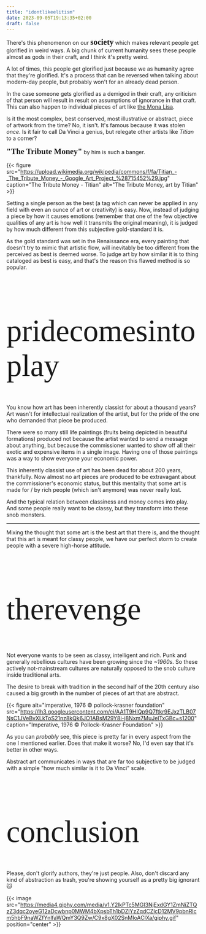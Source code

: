 ```yaml
---
title: "idontlikeelitism"
date: 2023-09-05T19:13:35+02:00
draft: false
---
```


There's this phenomenon on our <span class="society">society</span> which makes relevant people
get glorified in weird ways. A big chunk of current humanity sees these people almost as gods in their
craft, and I think it's pretty weird.

A lot of times, this people get glorified just because we as humanity agree that they're
glorified. It's a process that can be reversed when talking about modern-day
people, but probably won't for an already dead person.

In the case someone gets glorified as a demigod in their craft, any criticism of that person will
result in result on assumptions of ignorance in that craft. This can also happen to individual pieces of art like [the Mona Lisa](https://g.co/arts/vSMo5iC3VyutyeTF9).

Is it the most complex, best conserved, most illustrative or abstract, piece of artwork from the time? No, it isn't. It's famous because it was stolen *once*. Is it fair to call Da Vinci a genius, but relegate other artists like *Titian* to a corner?

<span class="society">"The Tribute Money"</span> by him is such a banger.

{{< figure src="https://upload.wikimedia.org/wikipedia/commons/f/fa/Titian_-_The_Tribute_Money_-_Google_Art_Project_%28715452%29.jpg" caption="The Tribute Money - Titian" alt="The Tribute Money, art by Titian" >}}

Setting a single person as the best (a tag which can never be applied in any field with even an
ounce of art or creativity) is easy. Now, instead of judging a piece by how it causes emotions
(remember that one of the few objective qualities
of any art is how well it transmits the original meaning), it is judged by how much different from this subjective gold-standard it is.

As the gold standard was set in the Renaissance era, every painting that doesn't try to mimic
that artistic flow, will inevitably be too different from the perceived as best is deemed worse.
To judge art by how similar it is to thing cataloged as best is easy, and that's the reason this flawed
method is so popular.

# pridecomesintoplay

You know how art has been inherently classist for about a thousand years? Art wasn't for intellectual realization of the artist, but for the pride of the one who demanded that piece be produced.

There were so many still life paintings (fruits being depicted in beautiful formations) produced
not because the artist wanted to send a message about anything, but because the commissioner wanted to show off all their exotic and expensive items in a single image. Having one of those paintings was a way to show everyone your economic power.

This inherently classist use of art has been dead for about 200 years,
thankfully. Now almost no art pieces are produced to be extravagant about the
commissioner's economic status, but this mentality that some art is made
for / by rich people (which isn't anymore) was never really lost.

And the typical relation between classiness and money comes into play. And some
people really want to be classy, but they transform into these snob monsters.

---

Mixing the thought that some art is the best art that there is, and the thought
that this art is meant for classy people, we have our perfect storm to create
people with a severe high-horse attitude.

## therevenge

Not everyone wants to be seen as classy, intelligent and rich. Punk and generally rebellious cultures have been growing since the *~1960s*. So these actively not-mainstream cultures are naturally opposed to the snob culture inside traditional arts.

The desire to break with tradition in the second half of the 20th century also caused a big growth in the number of pieces of art that are abstract.

{{< figure alt="imperative, 1976 © pollock-krasner foundation" 
src="https://lh3.googleusercontent.com/ci/AA1T9HIQp9Q7ftkr9EJxzTLB07NsC1JVeBvXLkToS21nz8kQk6JO1ABsM29Y8i-j8Nxm7MuJelTxGBc=s1200"
caption="Imperative, 1976 © Pollock-Krasner Foundation" >}}

As you can *probably* see, this piece is pretty far in every aspect from the one I mentioned earlier. Does that make it worse? No, I'd even say that it's better in other ways.

Abstract art communicates in ways that are far too subjective to be judged with
a simple "how much similar is it to Da Vinci" scale.

# conclusion

Please, don't glorify authors, they're just people. Also, don't discard any kind of abstraction as trash, you're showing yourself as a pretty big ignorant :cat:

{{< image src="https://media4.giphy.com/media/v1.Y2lkPTc5MGI3NjExdGY1ZmNiZTQzZ3dqc2oyeG12aDcwbnp0MWM4bXpsbTh1bDZlYzZqdCZlcD12MV9pbnRlcm5hbF9naWZfYnlfaWQmY3Q9Zw/C9x8gX02SnMIoAClXa/giphy.gif" position="center" >}}

<link rel="preconnect" href="https://fonts.googleapis.com">
<link rel="preconnect" href="https://fonts.gstatic.com" crossorigin>
<link href="https://fonts.googleapis.com/css2?family=Dancing+Script&family=Rubik+Maze&display=swap" rel="stylesheet">

<style>
h1, h2, h3, h4, h5, h6 {
    font-family: 'Rubik Maze', cursive;
    font-weight: 400;
    font-size: 5rem;

}
.post-title {
    font-size: 7rem;
    font-weight: 400;
    text-decoration: underline;
}
.society {
    font-family: 'Dancing Script', cursive;
    font-weight: bold;
    font-size: 150%;
}
</style>
